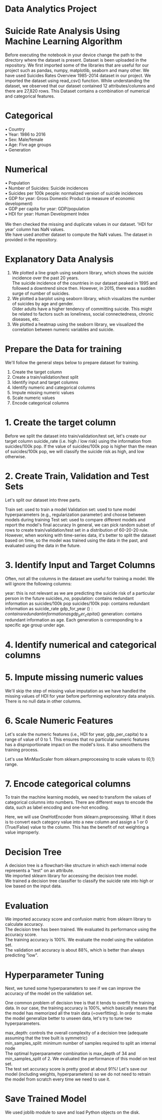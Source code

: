# Data Analytics Project
# Suicide Rate Analysis Using Machine Learning Algorithm
Before executing the notebook in your device change the path to the directory where the dataset is present.
Dataset is been uploaded in the repository. We first imported some of the libraries that are useful for our project such as pandas, numpy, matplotlib, seaborn and many other.
We have used Suicides Rates Overview 1985-2014 dataset in our project.
We imported the dataset using read_csv() function.
While understanding the dataset, we observed that our dataset contained 12 attributes/columns and there are 27,820 rows.
This Dataset contains a combination of numerical and categorical features.</br>
# Categorical </br>
• Country</br>
• Year: 1986 to 2016</br>
• Sex: Male/female </br>
• Age: Five age groups</br> 
• Generation</br>
# Numerical</br>
• Population</br>
• Number of Suicides: Suicide incidences</br> 
• Suicides per 100k people: normalized version of suicide incidences</br>
• GDP for year: Gross Domestic Product (a measure of economic 
development)</br>
• GDP per capita for year: GDP/population</br>
• HDI for year: Human Development Index</br>
</br>
  We then checked the missing and duplicate values in our dataset. 'HDI for year' column has NaN values.</br>
  We have used another dataset to compute the NaN values. The dataset in provided in the repository.</br>
  # Explanatory Data Analysis
  1. We plotted a line graph using seaborn library, which shows the suicide incidence over the past 20 years.</br>
  The suicide incidence of the countries in our dataset peaked in 1995 and followed a downtrend since then. However, in 2015, there was a sudden surge of number of suicides.</br>
  2. We plotted a barplot using seaborn library, which visualizes the number of suicides by age and gender.</br>Older adults have a higher tendency of committing suicide. This might be related to factors such as loneliness, social connectedness, chronic diseases, etc.</br>
  3. We plotted a heatmap using the seaborn library, we visualized the correlation between numeric variables and suicide.</br>
# Prepare the Data for training
We'll follow the general steps below to prepare dataset for training.</br>
1. Create the target column</br>
2. Create a train/validation/test split</br>
3. Identify input and target columns</br>
4. Identify numeric and categorical columns</br>
5. Impute missing numeric values</br>
6. Scale numeric values</br>
7. Encode categorical columns</br>
# 1. Create the target column
Before we split the dataset into train/validation/test set, let's create our target column suicide_rate (i.e. high / low risk) using the information from suicides/100k pop.
If the value of suicides/100k pop is higher than the mean of suicides/100k pop, we will classify the suicide risk as high, and low otherwise.
# 2. Create Train, Validation and Test Sets
Let's split our dataset into three parts.

Train set: used to train a model
Validation set: used to tune model hyperparameters (e.g., regularization parameter) and choose between models during training
Test set: used to compare different models and report the model's final accuracy
In general, we can pick random subset of rows to create train/validation/test set in a distribution of 60-20-20 rule. However, when working with time-series data, it's better to split the dataset based on time, so the model was trained using the data in the past, and evaluated using the data in the future.
# 3. Identify Input and Target Columns
Often, not all the columns in the dataset are useful for training a model. We will ignore the following columns:

year: this is not relevant as we are predicting the suicide risk of a particular person in the future
suicides_no, population: contains redundant information as suicides/100k pop
suicides/100k pop: contains redundant information as suicide_rate
gdp_for_year ($): contains redundant information as gdp_per_capita ($)
generation: contains redundant information as age. Each generation is corresponding to a specific age group under age.
# 4. Identify numerical and categorical columns
# 5. Impute missing numeric values
We'll skip the step of missing value imputation as we have handled the missing values of HDI for year before performing exploratory data analysis. There is no null data in other columns.
# 6. Scale Numeric Features
Let's scale the numeric features (i.e., HDI for year, gdp_per_capita) to a range of value of 0 to 1. This ensures that no particular numeric features has a disproportionate impact on the model's loss. It also smoothens the training process.

Let's use MinMaxScaler from sklearn.preprocessing to scale values to (0,1) range.
# 7. Encode categorical columns
To train the machine learning models, we need to transform the values of categorical columns into numbers. There are different ways to encode the data, such as label encoding and one-hot encoding.

Here, we will use OneHotEncoder from sklearn.preprocessing. What it does is to convert each category value into a new column and assign a 1 or 0 (True/False) value to the column. This has the benefit of not weighting a value improperly.

# Decision Tree
A decision tree is a flowchart-like structure in which each internal node represents a "test" on an attribute.</br>
We imported sklearn library for accessing the decision tree model.</br>
We trained a decision tree classifier to classify the suicide rate into high or low based on the input data.
# Evaluation
We imported accuracy score and confusion matric from sklearn library to calculate accuracy.</br>
The decision tree has been trained. We evaluated its performance using the accuracy score.</br>
The training accuracy is 100%. We evaluate the model using the validation set.</br>
The validation set accuracy is about 88%, which is better than always predicting "low".</br>
# Hyperparameter Tuning
Next, we tuned some hyperparameters to see if we can improve the accuracy of the model on the validation set.

One common problem of decision tree is that it tends to overfit the training data. In our case, the training accuracy is 100%, which basically means that the model has memorized all the train data (=overfitting). In order to make the model generalize better to unseen data, let's try to tune two hyperparameters.

max_depth: controls the overall complexity of a decision tree (adequate assuming that the tree built is symmetric)</br>
min_samples_split: minimum number of samples required to split an internal node</br>
The optimal hyperparameter combination is max_depth of 34 and min_samples_split of 2. We evaluated the performance of this model on test set.</br>
The test set accuracy score is pretty good at about 91%! Let's save our model (including weights, hyperparameters) so we do not need to retrain the model from scratch every time we need to use it.</br>
# Save Trained Model
We used joblib module to save and load Python objects on the disk.
